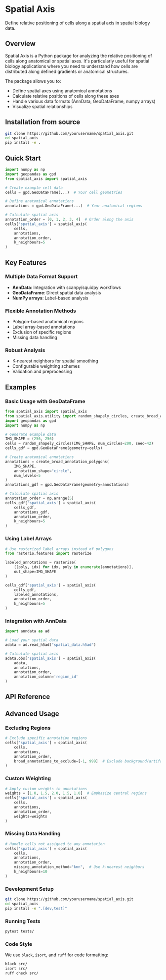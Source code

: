 # Spatial Axis

Define relative positioning of cells along a spatial axis in spatial biology data.

## Overview

Spatial Axis is a Python package for analyzing the relative positioning of cells along anatomical or spatial axes. It's particularly useful for spatial biology applications where you need to understand how cells are distributed along defined gradients or anatomical structures.

The package allows you to:
- Define spatial axes using anatomical annotations
- Calculate relative positions of cells along these axes
- Handle various data formats (AnnData, GeoDataFrame, numpy arrays)
- Visualize spatial relationships

## Installation from source
```bash
git clone https://github.com/yourusername/spatial_axis.git
cd spatial_axis
pip install -e .
```

## Quick Start

```python
import numpy as np
import geopandas as gpd
from spatial_axis import spatial_axis

# Create example cell data
cells = gpd.GeoDataFrame(...)  # Your cell geometries

# Define anatomical annotations
annotations = gpd.GeoDataFrame(...)  # Your anatomical regions

# Calculate spatial axis
annotation_order = [0, 1, 2, 3, 4]  # Order along the axis
cells['spatial_axis'] = spatial_axis(
    cells, 
    annotations, 
    annotation_order, 
    k_neighbours=5
)
```

## Key Features

### Multiple Data Format Support
- **AnnData**: Integration with scanpy/squidpy workflows
- **GeoDataFrame**: Direct spatial data analysis
- **NumPy arrays**: Label-based analysis

### Flexible Annotation Methods
- Polygon-based anatomical regions
- Label array-based annotations
- Exclusion of specific regions
- Missing data handling

### Robust Analysis
- K-nearest neighbors for spatial smoothing
- Configurable weighting schemes
- Validation and preprocessing

## Examples

### Basic Usage with GeoDataFrame

```python
from spatial_axis import spatial_axis
from spatial_axis.utility import random_shapely_circles, create_broad_annotation_polygons
import geopandas as gpd
import numpy as np

# Generate example data
IMG_SHAPE = (256, 256)
cells = random_shapely_circles(IMG_SHAPE, num_circles=200, seed=42)
cells_gdf = gpd.GeoDataFrame(geometry=cells)

# Create anatomical annotations
annotations = create_broad_annotation_polygons(
    IMG_SHAPE, 
    annotation_shape="circle", 
    num_levels=5
)
annotations_gdf = gpd.GeoDataFrame(geometry=annotations)

# Calculate spatial axis
annotation_order = np.arange(5)
cells_gdf['spatial_axis'] = spatial_axis(
    cells_gdf, 
    annotations_gdf, 
    annotation_order, 
    k_neighbours=5
)
```

### Using Label Arrays

```python
# Use rasterized label arrays instead of polygons
from rasterio.features import rasterize

labeled_annotations = rasterize(
    [(poly, idx) for idx, poly in enumerate(annotations)],
    out_shape=IMG_SHAPE
)

cells_gdf['spatial_axis'] = spatial_axis(
    cells_gdf,
    labeled_annotations,
    annotation_order,
    k_neighbours=5
)
```

### Integration with AnnData

```python
import anndata as ad

# Load your spatial data
adata = ad.read_h5ad("spatial_data.h5ad")

# Calculate spatial axis
adata.obs['spatial_axis'] = spatial_axis(
    adata,
    annotations,
    annotation_order,
    annotation_column='region_id'
)
```

## API Reference

## Advanced Usage

### Excluding Regions

```python
# Exclude specific annotation regions
cells['spatial_axis'] = spatial_axis(
    cells,
    annotations,
    annotation_order,
    broad_annotations_to_exclude=[-1, 999]  # Exclude background/artifact regions
)
```

### Custom Weighting

```python
# Apply custom weights to annotations
weights = [1.0, 1.5, 2.0, 1.5, 1.0]  # Emphasize central regions
cells['spatial_axis'] = spatial_axis(
    cells,
    annotations,
    annotation_order,
    weights=weights
)
```

### Missing Data Handling

```python
# Handle cells not assigned to any annotation
cells['spatial_axis'] = spatial_axis(
    cells,
    annotations,
    annotation_order,
    missing_annotation_method="knn",  # Use k-nearest neighbors
    k_neighbours=10
)
```

### Development Setup

```bash
git clone https://github.com/yourusername/spatial_axis.git
cd spatial_axis
pip install -e ".[dev,test]"
```

### Running Tests

```bash
pytest tests/
```

### Code Style

We use `black`, `isort`, and `ruff` for code formatting:

```bash
black src/
isort src/
ruff check src/
```
